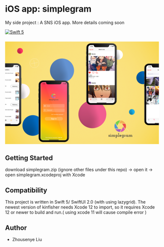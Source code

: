 # iOS app: simplegram
My side project : A SNS iOS app. More details coming soon 

[![Swift 5](https://img.shields.io/badge/Swift-5.0-orange.svg)](https://swift.org)

<h3 align="center">
<img src="screenshot2.png" />
</h3>

## Getting Started


download simplegram.zip (ignore other files under this repo) -> open it -> open simplegram.xcodeproj with Xcode

## Compatibility

This project is written in Swift 5/ SwiftUI 2.0 (with using lazygrid). The newest version  of kinfisher needs Xcode 12 to import, so it requires Xcode 12 or newer to build and run.( using xcode 11 will cause compile error )

## Author

* Zhousenye Liu



